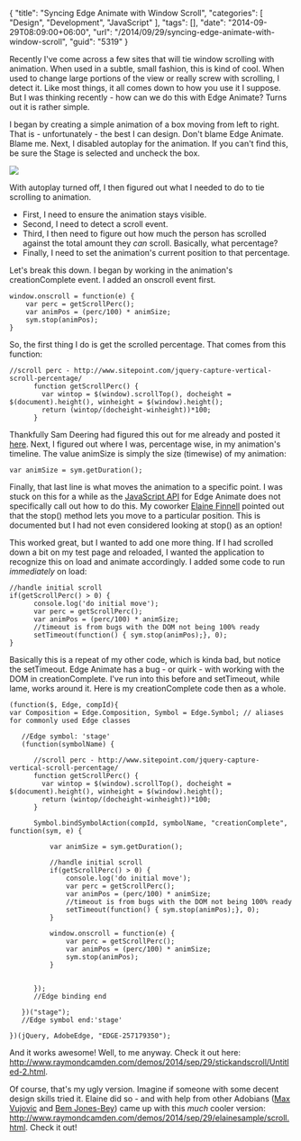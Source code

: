 {
	"title": "Syncing Edge Animate with Window Scroll",
	"categories": [
		"Design",
		"Development",
		"JavaScript"
	],
	"tags": [],
	"date": "2014-09-29T08:09:00+06:00",
	"url": "/2014/09/29/syncing-edge-animate-with-window-scroll",
	"guid": "5319"
}

<p>
Recently I've come across a few sites that will tie window scrolling with animation. When used in a subtle, small fashion, this is kind of cool. When used to change large portions of the view or really screw with scrolling, I detect it. Like most things, it all comes down to how you use it I suppose. But I was thinking recently - how can we do this with Edge Animate? Turns out it is rather simple.
</p>
<!--more-->
<p>
I began by creating a simple animation of a box moving from left to right. That is - unfortunately - the best I can design. Don't blame Edge Animate. Blame me. Next, I disabled autoplay for the animation. If you can't find this, be sure the Stage is selected and uncheck the box.
</p>

<p>
<img src="http://www.raymondcamden.com/images/sho11.png" />
</p>

<p>
With autoplay turned off, I then figured out what I needed to do to tie scrolling to animation.
</p>

<ul>
<li>First, I need to ensure the animation stays visible.
<li>Second, I need to detect a scroll event.
<li>Third, I then need to figure out how much the person has scrolled against the total amount they <i>can</i> scroll. Basically, what percentage?
<li>Finally, I need to set the animation's current position to that percentage.
</ul>

<p>
Let's break this down. I began by working in the animation's creationComplete event. I added an onscroll event first.
</p>


<pre><code class="language-javascript">window.onscroll = function(e) {
    var perc = getScrollPerc();
    var animPos = (perc/100) * animSize;
    sym.stop(animPos);
}
</code></pre>

<p>
So, the first thing I do is get the scrolled percentage. That comes from this function:
</p>


<pre><code class="language-javascript">//scroll perc - http://www.sitepoint.com/jquery-capture-vertical-scroll-percentage/
	  function getScrollPerc() {
		var wintop = $(window).scrollTop(), docheight = $(document).height(), winheight = $(window).height();
		return (wintop/(docheight-winheight))*100;
	  }
</code></pre>

<p>
Thankfully Sam Deering had figured this out for me already and posted it <a href="http://www.sitepoint.com/jquery-capture-vertical-scroll-percentage/">here</a>.  Next, I figured out where I was, percentage wise, in my animation's timeline. The value animSize is simply the size (timewise) of my animation:
</p>


<pre><code class="language-javascript">var animSize = sym.getDuration();</code></pre>

<p>
Finally, that last line is what moves the animation to a specific point. I was stuck on this for a while as the <a href="http://www.adobe.com/devnet-docs/edgeanimate/api/current/index.html">JavaScript API</a> for Edge Animate does not specifically call out how to do this. My coworker <a href="https://twitter.com/elainefinnell">Elaine Finnell</a> pointed out that the stop() method lets you move to a particular position. This is documented but I had not even considered looking at stop() as an option!
</p>

<p>
This worked great, but I wanted to add one more thing. If I had scrolled down a bit on my test page and reloaded, I wanted the application to recognize this on load and animate accordingly. I added some code to run <i>immediately</i> on load:
</p>


<pre><code class="language-javascript">//handle initial scroll
if(getScrollPerc() > 0) {
	  console.log('do initial move');
	  var perc = getScrollPerc();
 	  var animPos = (perc/100) * animSize;
	  //timeout is from bugs with the DOM not being 100% ready
	  setTimeout(function() { sym.stop(animPos);}, 0);
}
</code></pre>

<p>
Basically this is a repeat of my other code, which is kinda bad, but notice the setTimeout. Edge Animate has a bug - or quirk - with working with the DOM in creationComplete. I've run into this before and setTimeout, while lame, works around it. Here is my creationComplete code then as a whole.

<pre><code class="language-javascript">(function($, Edge, compId){
var Composition = Edge.Composition, Symbol = Edge.Symbol; &#x2F;&#x2F; aliases for commonly used Edge classes

   &#x2F;&#x2F;Edge symbol: &#x27;stage&#x27;
   (function(symbolName) {
      
      &#x2F;&#x2F;scroll perc - http:&#x2F;&#x2F;www.sitepoint.com&#x2F;jquery-capture-vertical-scroll-percentage&#x2F;
	  function getScrollPerc() {
		var wintop = $(window).scrollTop(), docheight = $(document).height(), winheight = $(window).height();
		return (wintop&#x2F;(docheight-winheight))*100;
	  }
	  	   
      Symbol.bindSymbolAction(compId, symbolName, &quot;creationComplete&quot;, function(sym, e) {
		  
		  var animSize = sym.getDuration();

		  &#x2F;&#x2F;handle initial scroll
		  if(getScrollPerc() &gt; 0) {
			  console.log(&#x27;do initial move&#x27;);
			  var perc = getScrollPerc();
 			  var animPos = (perc&#x2F;100) * animSize;
			  &#x2F;&#x2F;timeout is from bugs with the DOM not being 100% ready
			  setTimeout(function() { sym.stop(animPos);}, 0);
		  }
		  
		  window.onscroll = function(e) {
			  var perc = getScrollPerc();
 			  var animPos = (perc&#x2F;100) * animSize;
			  sym.stop(animPos);
		  }
		  

      });
      &#x2F;&#x2F;Edge binding end

   })(&quot;stage&quot;);
   &#x2F;&#x2F;Edge symbol end:&#x27;stage&#x27;

})(jQuery, AdobeEdge, &quot;EDGE-257179350&quot;);</code></pre>

<p>
And it works awesome! Well, to me anyway. Check it out here: <a href="http://www.raymondcamden.com/demos/2014/sep/29/stickandscroll/Untitled-2.html">http://www.raymondcamden.com/demos/2014/sep/29/stickandscroll/Untitled-2.html</a>.
</p>

<p>
Of course, that's my ugly version. Imagine if someone with some decent design skills tried it. Elaine did so - and with help from other Adobians (<a href="https://twitter.com/mvujovic">Max Vujovic</a> and
 <a href="https://twitter.com/bemjb">Bem Jones-Bey</a>) came up with this <i>much</i> cooler version: <a href="http://www.raymondcamden.com/demos/2014/sep/29/elainesample/scroll.html">http://www.raymondcamden.com/demos/2014/sep/29/elainesample/scroll.html</a>. Check it out!
</p>